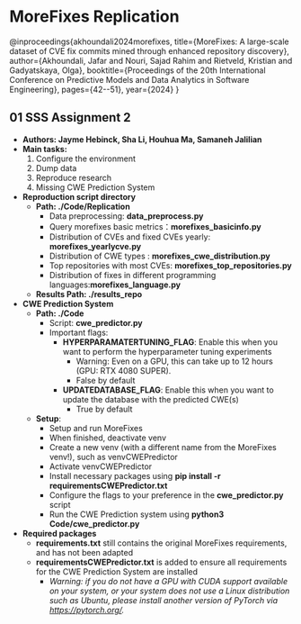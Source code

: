 # MoreFixes Replication
@inproceedings{akhoundali2024morefixes,
  title={MoreFixes: A large-scale dataset of CVE fix commits mined through enhanced repository discovery},
  author={Akhoundali, Jafar and Nouri, Sajad Rahim and Rietveld, Kristian and Gadyatskaya, Olga},
  booktitle={Proceedings of the 20th International Conference on Predictive Models and Data Analytics in Software Engineering},
  pages={42--51},
  year={2024}
}

## 01 SSS Assignment 2
- **Authors: Jayme Hebinck, Sha Li, Houhua Ma, Samaneh Jalilian**
- **Main tasks:**
  1. Configure the environment
  2. Dump data
  3. Reproduce research
  4. Missing CWE Prediction System
- **Reproduction script directory**
  - **Path: ./Code/Replication**
    - Data preprocessing: **data_preprocess.py**
    - Query morefixes basic metrics：**morefixes_basicinfo.py**
    - Distribution of CVEs and fixed CVEs yearly: **morefixes_yearlycve.py**
    - Distribution of CWE types : **morefixes_cwe_distribution.py**
    -  Top repositories with most CVEs: **morefixes_top_repositories.py**
    - Distribution of fixes in different programming languages:**morefixes_language.py**
  - **Results Path:  ./results_repo**
- **CWE Prediction System**
  - **Path: ./Code**
    - Script: **cwe_predictor.py**
    - Important flags:
      - **HYPERPARAMATERTUNING_FLAG**: Enable this when you want to perform the hyperparameter tuning experiments
        - Warning: Even on a GPU, this can take up to 12 hours (GPU: RTX 4080 SUPER). 
        - False by default
      - **UPDATEDATABASE_FLAG**: Enable this when you want to update the database with the predicted CWE(s)
        - True by default
  - **Setup**:
    - Setup and run MoreFixes
    - When finished, deactivate venv
    - Create a new venv (with a different name from the MoreFixes venv!), such as venvCWEPredictor
    - Activate venvCWEPredictor
    - Install necessary packages using **pip install -r requirementsCWEPredictor.txt**
    - Configure the flags to your preference in the **cwe_predictor.py** script
    - Run the CWE Prediction system using **python3 Code/cwe_predictor.py**
- **Required packages**
  - **requirements.txt** still contains the original MoreFixes requirements, and has not been adapted
  - **requirementsCWEPredictor.txt** is added to ensure all requirements for the CWE Prediction System are installed
    - _Warning: if you do not have a GPU with CUDA support available on your system, or your system does not use a Linux distribution such as Ubuntu, please install another version of PyTorch via https://pytorch.org/._

